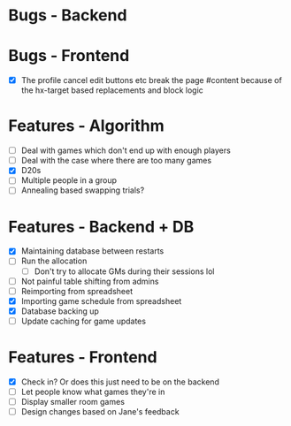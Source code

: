 # Bugs - Backend

# Bugs - Frontend

- [x] The profile cancel edit buttons etc break the page #content because of the hx-target based replacements and block logic

# Features - Algorithm

- [ ] Deal with games which don't end up with enough players
- [ ] Deal with the case where there are too many games
- [x] D20s
- [ ] Multiple people in a group
- [ ] Annealing based swapping trials?

# Features - Backend + DB

- [x] Maintaining database between restarts
- [ ] Run the allocation
  - [ ] Don't try to allocate GMs during their sessions lol
- [ ] Not painful table shifting from admins
- [ ] Reimporting from spreadsheet
- [x] Importing game schedule from spreadsheet
- [x] Database backing up
- [ ] Update caching for game updates

# Features - Frontend

- [x] Check in? Or does this just need to be on the backend
- [ ] Let people know what games they're in
- [ ] Display smaller room games
- [ ] Design changes based on Jane's feedback
